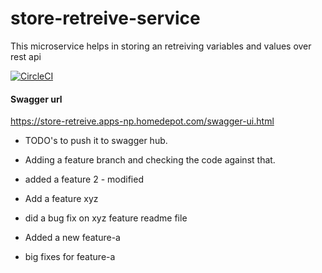 # store-retreive-service

This microservice helps in storing an retreiving variables and values over rest api 

[![CircleCI](https://circleci.com/gh/akash1233/ms-store-retreive.svg?style=svg)](https://circleci.com/gh/akash1233/ms-store-retreive)

#### Swagger url 

https://store-retreive.apps-np.homedepot.com/swagger-ui.html

- TODO's to push it to swagger hub.

- Adding a feature branch and checking the code against that.
- added a feature 2 - modified
- Add a feature xyz
- did a bug fix on xyz feature readme file 
- Added a new feature-a
- big fixes for feature-a